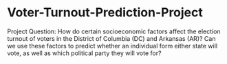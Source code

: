 # Voter-Turnout-Prediction-Project
Project Question: How do certain socioeconomic factors affect the election turnout of voters in the District of Columbia (DC) and Arkansas (AR)? Can we use these factors to predict whether an individual form either state will vote, as well as which political party they will vote for?
